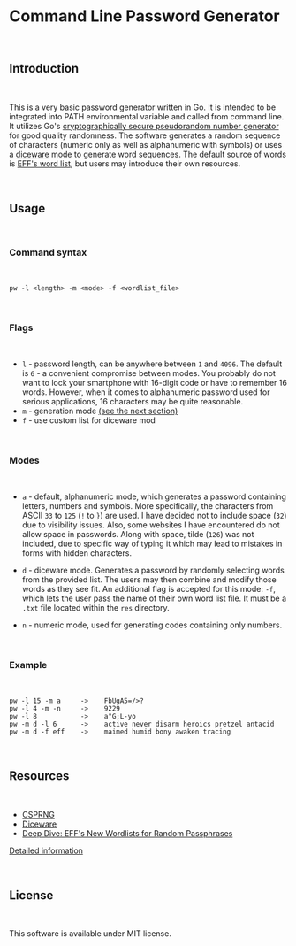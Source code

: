 # Command Line Password Generator
<br>

## Introduction
<br>

This is a very basic password generator written in Go. It is intended to be integrated into PATH environmental variable and called from command line. It utilizes Go's [cryptographically secure pseudorandom number generator](https://en.wikipedia.org/wiki/Cryptographically_secure_pseudorandom_number_generator) for good quality randomness. The software generates a random sequence of characters (numeric only as well as alphanumeric with symbols) or uses a [diceware](https://en.wikipedia.org/wiki/Diceware) mode to generate word sequences. The default source of words is [EFF's word list](https://www.eff.org/deeplinks/2016/07/new-wordlists-random-passphrases), but users may introduce their own resources.

<br>

## Usage
<br>

### Command syntax
<br>
    
```
pw -l <length> -m <mode> -f <wordlist_file>
```

<br>

### Flags
<br>

* `l` - password length, can be anywhere between `1` and `4096`. The default is `6` - a convenient compromise between modes. You probably do not want to lock your smartphone with 16-digit code or have to remember 16 words. However, when it comes to alphanumeric password used for serious applications, 16 characters may be quite reasonable.
* `m` - generation mode [(see the next section)](#modes)
* `f` - use custom list for diceware mod

<br>

### Modes
<br>

* `a` - default, alphanumeric mode, which generates a password containing letters, numbers and symbols.
More specifically, the characters from ASCII `33` to `125` (`!` to `}`) are used. I have decided not to include space (`32`) due to visibility issues. Also, some websites I have encountered do not allow space in passwords. Along with space, tilde (`126`) was not included, due to specific way of typing it which may lead to mistakes in forms with hidden characters.

* `d` - diceware mode. Generates a password by randomly selecting words from the provided list. The users may then combine and modify those words as they see fit. An additional flag is accepted for this mode: `-f`, which lets the user pass the name of their own word list file. It must be a `.txt` file located within the `res` directory.

* `n` - numeric mode, used for generating codes containing only numbers.

<br>

### Example
<br>

```
pw -l 15 -m a     ->    FbUgA5=/>?
pw -l 4 -m -n     ->    9229
pw -l 8           ->    a"G;L-yo
pw -m d -l 6      ->    active never disarm heroics pretzel antacid
pw -m d -f eff    ->    maimed humid bony awaken tracing
```

<br>

## Resources
<br>

* [CSPRNG](https://en.wikipedia.org/wiki/Cryptographically_secure_pseudorandom_number_generator)
* [Diceware](https://en.wikipedia.org/wiki/Diceware)
* [Deep Dive: EFF's New Wordlists for Random Passphrases](https://www.eff.org/deeplinks/2016/07/new-wordlists-random-passphrases)

[Detailed information](./doc/RES_INFO.md)

<br>

## License
<br>

This software is available under MIT license.
